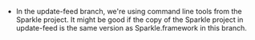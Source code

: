 
- In the update-feed branch, we're using command line tools from the Sparkle project. It might be good if the copy of the Sparkle project in update-feed is the same version as Sparkle.framework in this branch.
